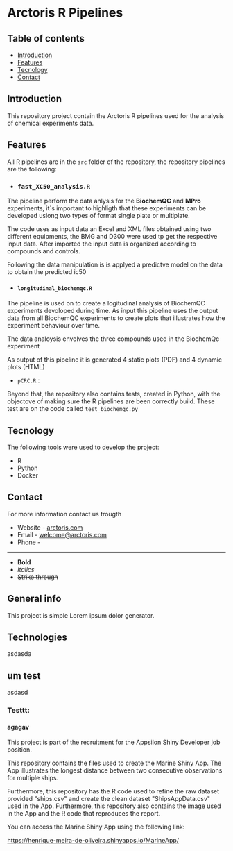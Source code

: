 # Arctoris R Pipelines

## Table of contents
* [Introduction](#introduction)
* [Features](#features)
* [Tecnology](#tecnology)
* [Contact](#contact)

## Introduction

This repository project contain the Arctoris R pipelines used for the analysis of chemical experiments data. 

## Features

All R pipelines are in the ```src``` folder of the repository, the repository pipelines are the following:

*  ### ```fast_XC50_analysis.R```

The pipeline perform the data anlysis for the **BiochemQC** and **MPro** experiments, it´s important to highligth that these experiments can be developed usiong two types of format single plate or multiplate. 

The code uses as input data an Excel and XML files obtained using two different equipments, the BMG and D300 were used tp get the respective input data. After imported the input data is organized according to compounds and controls.      

Following the data manipulation is is applyed a predictve model on the data to obtain the predicted ic50

* #### ```longitudinal_biochemqc.R``` 

The pipeline is used on to create a logitudinal analysis of BiochemQC experiments devoloped during time. As input this pipeline uses the output data from all BiochemQC experiments to create plots that illustrates how the experiment behaviour over time.

The data analoysis envolves the three compounds used in the BiochemQc experiment

As output of this pipeline it is generated 4 static plots (PDF) and 4 dynamic plots (HTML)

* ```pCRC.R``` : 

Beyond that, the repository also contains tests, created in Python, with the objectove of making sure the R pipelines are been correctly build. These test are on the code called ```test_biochemqc.py```

## Tecnology

The following tools were used to develop the project:

* R
* Python
* Docker

## Contact

For more information contact us trougth
* Website - [arctoris.com](https://www.arctoris.com/)
* Email - welcome@arctoris.com
* Phone -


-----------------------------------------------------------------------------












- **Bold**
- _italics_
- ~~Strike through~~

## General info
This project is simple Lorem ipsum dolor generator.

## Technologies

asdasda

## um test

asdasd

### Testtt:

#### agagav

This project is part of the recruitment for the Appsilon Shiny Developer job position.

This repository contains the files used to create the Marine Shiny App. The App illustrates the longest distance between two consecutive observations for multiple ships.

Furthermore, this repository has the R code used to refine the raw dataset provided "ships.csv" and create the clean dataset "ShipsAppData.csv" used in the App. Furthermore, this repository also contains the image used in the App and the R code that reproduces the report.

You can access the Marine Shiny App using the following link: 

https://henrique-meira-de-oliveira.shinyapps.io/MarineApp/
